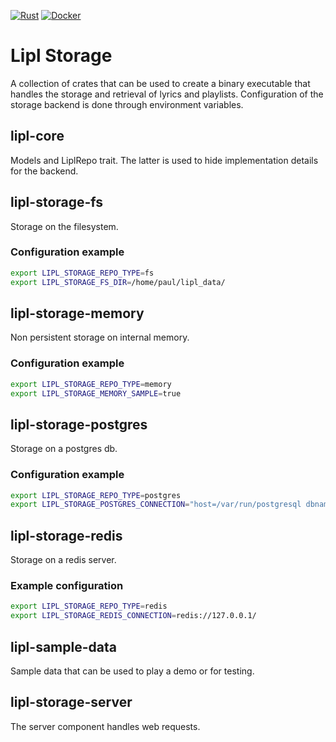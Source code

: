 [![Rust](https://github.com/paulusminus/lipl-storage/actions/workflows/rust.yml/badge.svg)](https://github.com/paulusminus/lipl-storage/actions/workflows/rust.yml)
[![Docker](https://github.com/paulusminus/lipl-storage/actions/workflows/docker.yml/badge.svg)](https://github.com/paulusminus/lipl-storage/actions/workflows/docker.yml)

# Lipl Storage

A collection of crates that can be used to create a binary executable that handles
the storage and retrieval of lyrics and playlists.
Configuration of the storage backend is done through environment variables.

## lipl-core

Models and LiplRepo trait.
The latter is used to hide implementation details for the backend.

## lipl-storage-fs

Storage on the filesystem.

### Configuration example

```bash
export LIPL_STORAGE_REPO_TYPE=fs
export LIPL_STORAGE_FS_DIR=/home/paul/lipl_data/
```

## lipl-storage-memory

Non persistent storage on internal memory.

### Configuration example

```bash
export LIPL_STORAGE_REPO_TYPE=memory
export LIPL_STORAGE_MEMORY_SAMPLE=true
```

## lipl-storage-postgres

Storage on a postgres db.

### Configuration example

```bash
export LIPL_STORAGE_REPO_TYPE=postgres
export LIPL_STORAGE_POSTGRES_CONNECTION="host=/var/run/postgresql dbname=lipl"
```

## lipl-storage-redis

Storage on a redis server.

### Example configuration

```bash
export LIPL_STORAGE_REPO_TYPE=redis
export LIPL_STORAGE_REDIS_CONNECTION=redis://127.0.0.1/
```

## lipl-sample-data

Sample data that can be used to play a demo or for testing.

## lipl-storage-server

The server component handles web requests.

